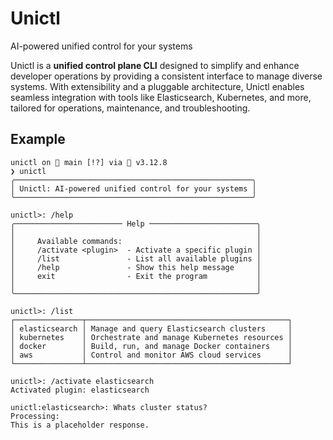 # Unictl

AI-powered unified control for your systems

Unictl is a **unified control plane CLI** designed to simplify and enhance developer operations by providing a consistent interface to manage diverse systems. With extensibility and a pluggable architecture, Unictl enables seamless integration with tools like Elasticsearch, Kubernetes, and more, tailored for operations, maintenance, and troubleshooting.

## Example

```
unictl on  main [!?] via 🐍 v3.12.8
❯ unictl
╭─────────────────────────────────────────────────────╮
│ Unictl: AI-powered unified control for your systems │
╰─────────────────────────────────────────────────────╯

unictl>: /help
╭──────────────────────── Help ────────────────────────╮
│                                                      │
│     Available commands:                              │
│     /activate <plugin>  - Activate a specific plugin │
│     /list               - List all available plugins │
│     /help               - Show this help message     │
│     exit                - Exit the program           │
│                                                      │
╰──────────────────────────────────────────────────────╯

unictl>: /list
┌───────────────┬─────────────────────────────────────────────┐
│ elasticsearch │ Manage and query Elasticsearch clusters     │
│ kubernetes    │ Orchestrate and manage Kubernetes resources │
│ docker        │ Build, run, and manage Docker containers    │
│ aws           │ Control and monitor AWS cloud services      │
└───────────────┴─────────────────────────────────────────────┘

unictl>: /activate elasticsearch
Activated plugin: elasticsearch

unictl:elasticsearch>: Whats cluster status?
Processing:
This is a placeholder response.
```